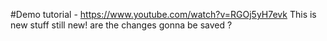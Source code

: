 #Demo tutorial - https://www.youtube.com/watch?v=RGOj5yH7evk
This is new stuff
still new!
are the changes gonna be saved ?